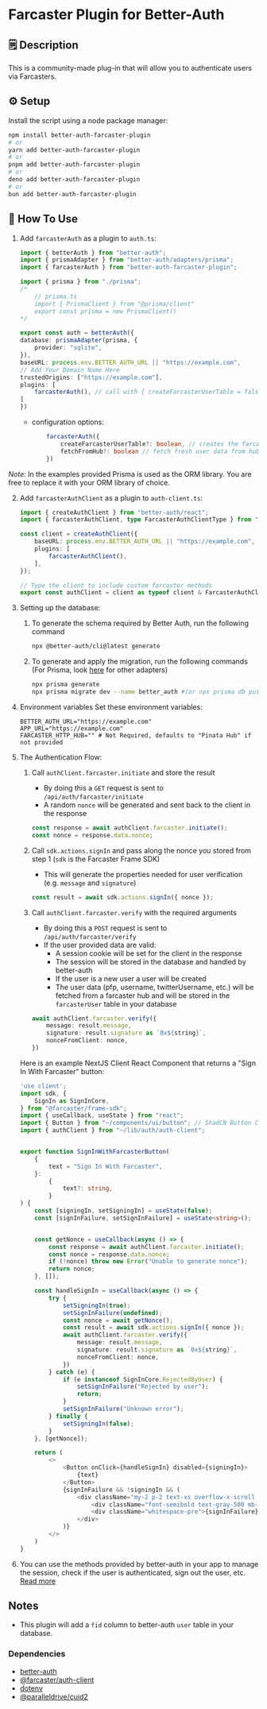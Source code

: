 # Farcaster Plugin for Better-Auth

## 🗒️ Description
This is a community-made plug-in that will allow you to authenticate users via Farcasters.

## ⚙️ Setup
Install the script using a node package manager:
```bash
npm install better-auth-farcaster-plugin
# or
yarn add better-auth-farcaster-plugin
# or
pnpm add better-auth-farcaster-plugin
# or
deno add better-auth-farcaster-plugin
# or 
bun add better-auth-farcaster-plugin
```

## 📒 How To Use
1. Add `farcasterAuth` as a plugin to `auth.ts`:
    ```TypeScript filename="auth.ts"
    import { betterAuth } from "better-auth";
    import { prismaAdapter } from "better-auth/adapters/prisma";
    import { farcasterAuth } from "better-auth-farcaster-plugin";

    import { prisma } from "./prisma";
    /*
        // prisma.ts
        import { PrismaClient } from "@prisma/client"
        export const prisma = new PrismaClient()
    */

    export const auth = betterAuth({
    database: prismaAdapter(prisma, {
        provider: "sqlite",
    }),
    baseURL: process.env.BETTER_AUTH_URL || "https://example.com",
    // Add Your Domain Name Here
    trustedOrigins: ["https://example.com"],
    plugins: [
        farcasterAuth(), // call with { createFarcasterUserTable = false } as argument if you don't want to create the farcasterUser table
    ]
    })
    ```
    - configuration options:
        ```TypeSCript
            farcasterAuth({
                createFarcasterUserTable?: boolean, // creates the farcasterUser table in your database
                fetchFromHub?: boolean // fetch fresh user data from hub to store in the database
            })
        ```

*Note:* In the examples provided Prisma is used as the ORM library. You are free to replace it with your ORM library of choice.

2. Add `farcasterAuthClient` as a plugin to `auth-client.ts`:
    ```TypeScript filename="auth-client.ts"
    import { createAuthClient } from "better-auth/react";
    import { farcasterAuthClient, type FarcasterAuthClientType } from "better-auth-farcaster-plugin";

    const client = createAuthClient({
        baseURL: process.env.BETTER_AUTH_URL || "https://example.com",
        plugins: [
            farcasterAuthClient(),
        ],
    });

    // Type the client to include custom farcaster methods
    export const authClient = client as typeof client & FarcasterAuthClientType;
    ```

3. Setting up the database:
    1. To generate the schema required by Better Auth, run the following command
        ```bash
        npx @better-auth/cli@latest generate
        ```
    2. To generate and apply the migration, run the following commands (For Prisma, look [here](https://www.better-auth.com/docs/adapters/drizzle) for other adapters)
        ```bash
        npx prisma generate
        npx prisma migrate dev --name better_auth #(or npx prisma db push) use this command with caution! 
        ```
    
4. Environment variables
    Set these environment variables:
    ```dotenv
    BETTER_AUTH_URL="https://example.com"
    APP_URL="https://example.com"
    FARCASTER_HTTP_HUB="" # Not Required, defaults to "Pinata Hub" if not provided
    ```

5. The Authentication Flow:
    1. Call `authClient.farcaster.initiate` and store the result
        - By doing this a `GET` request is sent to `/api/auth/farcaster/initiate`
        - A random `nonce` will be generated and sent back to the client in the response
        ```TypeScript
        const response = await authClient.farcaster.initiate();
        const nonce = response.data.nonce;
        ```

    2. Call `sdk.actions.signIn` and pass along the nonce you stored from step 1 (`sdk` is the Farcaster Frame SDK)
        - This will generate the properties needed for user verification (e.g. `message` and `signature`)
        ```TypeScript
        const result = await sdk.actions.signIn({ nonce });
        ```

    3. Call `authClient.farcaster.verify` with the required arguments
        - By doing this a `POST` request is sent to `/api/auth/farcaster/verify`
        - If the user provided data are valid:
            - A session cookie will be set for the client in the response
            - The session will be stored in the database and handled by better-auth
            - If the user is a new user a user will be created
            - The user data (pfp, username, twitterUsername, etc.) will be fetched from a farcaster hub and will be stored in the `farcasterUser` table in your database
        ```TypeScript
        await authClient.farcaster.verify({
            message: result.message,
            signature: result.signature as `0x${string}`,
            nonceFromClient: nonce,
        })
        ```

    Here is an example NextJS Client React Component that returns a "Sign In With Farcaster" button:
    ```TypeScript
    'use client';
    import sdk, {
        SignIn as SignInCore,
    } from "@farcaster/frame-sdk";
    import { useCallback, useState } from "react";
    import { Button } from "~/components/ui/button"; // ShadCN Button Component
    import { authClient } from "~/lib/auth/auth-client";


    export function SignInWithFarcasterButton(
        {
            text = "Sign In With Farcaster",
        }:
            {
                text?: string,
            }
    ) {
        const [signingIn, setSigningIn] = useState(false);
        const [signInFailure, setSignInFailure] = useState<string>();


        const getNonce = useCallback(async () => {
            const response = await authClient.farcaster.initiate();
            const nonce = response.data.nonce;
            if (!nonce) throw new Error("Unable to generate nonce");
            return nonce;
        }, []);

        const handleSignIn = useCallback(async () => {
            try {
                setSigningIn(true);
                setSignInFailure(undefined);
                const nonce = await getNonce();
                const result = await sdk.actions.signIn({ nonce });
                await authClient.farcaster.verify({
                    message: result.message,
                    signature: result.signature as `0x${string}`,
                    nonceFromClient: nonce,
                })
            } catch (e) {
                if (e instanceof SignInCore.RejectedByUser) {
                    setSignInFailure("Rejected by user");
                    return;
                }
                setSignInFailure("Unknown error");
            } finally {
                setSigningIn(false);
            }
        }, [getNonce]);

        return (
            <>
                <Button onClick={handleSignIn} disabled={signingIn}>
                    {text}
                </Button>
                {signInFailure && !signingIn && (
                    <div className="my-2 p-2 text-xs overflow-x-scroll bg-gray-100 rounded-lg font-mono">
                        <div className="font-semibold text-gray-500 mb-1">SIWF Result</div>
                        <div className="whitespace-pre">{signInFailure}</div>
                    </div>
                )}
            </>
        )
    }
    ```
6. You can use the methods provided by better-auth in your app to manage the session, check if the user is authenticated, sign out the user, etc. [Read more](https://www.better-auth.com/docs/basic-usage#session)

## Notes
- This plugin will add a `fid` column to better-auth `user` table in your database.

### Dependencies
- [better-auth](https://www.better-auth.com/)
- [@farcaster/auth-client](https://docs.farcaster.xyz/auth-kit/client/introduction)
- [dotenv](https://github.com/motdotla/dotenv#readme)
- [@paralleldrive/cuid2](https://github.com/paralleldrive/cuid2#readme)